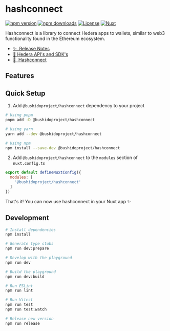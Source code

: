 <!--
Get your module up and running quickly.

Find and replace all on all files (CMD+SHIFT+F):
- Name: hashconnect
- Package name: @bushidoproject/hashconnect
- Description: Hashconnect Interoperability Library for Nuxt
-->

# hashconnect

[![npm version][npm-version-src]][npm-version-href]
[![npm downloads][npm-downloads-src]][npm-downloads-href]
[![License][license-src]][license-href]
[![Nuxt][nuxt-src]][nuxt-href]

Hashconnect is a library to connect Hedera apps to wallets, similar to web3 functionality found in the Ethereum ecosystem.

- [✨ &nbsp;Release Notes](/CHANGELOG.md)
- [📖 Hedera API's and SDK's](https://docs.hedera.com/guides/docs/hedera-api)
- [📖 &nbsp;Hashconnect](https://github.com/Hashpack/hashconnect)

## Features

<!-- Highlight some of the features your module provide here -->
<!-- - ⛰ &nbsp;Foo -->
<!-- - 🚠 &nbsp;Bar -->
<!-- - 🌲 &nbsp;Baz -->

## Quick Setup

1. Add `@bushidoproject/hashconnect` dependency to your project

```bash
# Using pnpm
pnpm add -D @bushidoproject/hashconnect

# Using yarn
yarn add --dev @bushidoproject/hashconnect

# Using npm
npm install --save-dev @bushidoproject/hashconnect
```

2. Add `@bushidoproject/hashconnect` to the `modules` section of `nuxt.config.ts`

```js
export default defineNuxtConfig({
  modules: [
    '@bushidoproject/hashconnect'
  ]
})
```

That's it! You can now use hashconnect in your Nuxt app ✨

## Development

```bash
# Install dependencies
npm install

# Generate type stubs
npm run dev:prepare

# Develop with the playground
npm run dev

# Build the playground
npm run dev:build

# Run ESLint
npm run lint

# Run Vitest
npm run test
npm run test:watch

# Release new version
npm run release
```

<!-- Badges -->
[npm-version-src]: https://img.shields.io/npm/v/@bushidoproject/hashconnect/latest.svg?style=flat&colorA=18181B&colorB=28CF8D
[npm-version-href]: https://npmjs.com/package/@bushidoproject/hashconnect

[npm-downloads-src]: https://img.shields.io/npm/dm/@bushidoproject/hashconnect.svg?style=flat&colorA=18181B&colorB=28CF8D
[npm-downloads-href]: https://npmjs.com/package/@bushidoproject/hashconnect

[license-src]: https://img.shields.io/npm/l/@bushidoproject/hashconnect.svg?style=flat&colorA=18181B&colorB=28CF8D
[license-href]: https://npmjs.com/package/@bushidoproject/hashconnect

[nuxt-src]: https://img.shields.io/badge/Nuxt-18181B?logo=nuxt.js
[nuxt-href]: https://nuxt.com
